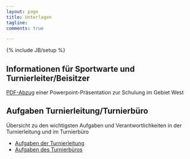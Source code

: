 ```yaml
---
layout: page
title: Unterlagen
tagline:
comments: true

---
```

{% include JB/setup %}

## Informationen für Sportwarte und Turnierleiter/Beisitzer ##

[PDF-Abzug](../download/schulungen/unterlagen/Informationen_SportwarteTLBS.pdf) einer Powerpoint-Präsentation zur Schulung im Gebiet West

## Aufgaben Turnierleitung/Turnierbüro ##

Übersicht zu den wichtigsten Aufgaben und Verantwortlichkeiten in der Turnierleitung und im Turnierbüro

* [Aufgaben der Turnierleitung](../download/schulungen/unterlagen/2015_Aufgaben_der_Turnierleitung.pdf)
* [Aufgaben des Turnierbüros](../download/schulungen/unterlagen/2015_Aufgaben_des_Turnierbüros.pdf)
